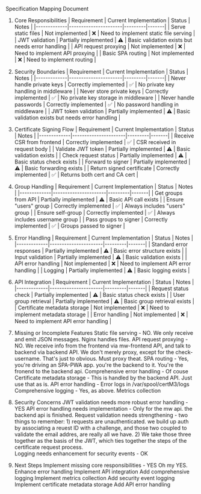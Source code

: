 Specification Mapping Document
1. Core Responsibilities
| Requirement | Current Implementation | Status | Notes |
|-------------|----------------------|---------|-------|
| Serve static files | Not implemented | ❌ | Need to implement static file serving |
| JWT validation | Partially implemented | ⚠️ | Basic validation exists but needs error handling |
| API request proxying | Not implemented | ❌ | Need to implement API proxying |
| Basic SPA routing | Not implemented | ❌ | Need to implement routing |
2. Security Boundaries
| Requirement | Current Implementation | Status | Notes |
|-------------|----------------------|---------|-------|
| Never handle private keys | Correctly implemented | ✅ | No private key handling in middleware |
| Never store private keys | Correctly implemented | ✅ | No private key storage in middleware |
| Never handle passwords | Correctly implemented | ✅ | No password handling in middleware |
| JWT token validation | Partially implemented | ⚠️ | Basic validation exists but needs error handling |
3. Certificate Signing Flow
| Requirement | Current Implementation | Status | Notes |
|-------------|----------------------|---------|-------|
| Receive CSR from frontend | Correctly implemented | ✅ | CSR received in request body |
| Validate JWT token | Partially implemented | ⚠️ | Basic validation exists |
| Check request status | Partially implemented | ⚠️ | Basic status check exists |
| Forward to signer | Partially implemented | ⚠️ | Basic forwarding exists |
| Return signed certificate | Correctly implemented | ✅ | Returns both cert and CA cert |
4. Group Handling
| Requirement | Current Implementation | Status | Notes |
|-------------|----------------------|---------|-------|
| Get groups from API | Partially implemented | ⚠️ | Basic API call exists |
| Ensure "users" group | Correctly implemented | ✅ | Always includes "users" group |
| Ensure self-group | Correctly implemented | ✅ | Always includes username group |
| Pass groups to signer | Correctly implemented | ✅ | Groups passed to signer |
5. Error Handling
| Requirement | Current Implementation | Status | Notes |
|-------------|----------------------|---------|-------|
| Standard error responses | Partially implemented | ⚠️ | Basic error structure exists |
| Input validation | Partially implemented | ⚠️ | Basic validation exists |
| API error handling | Not implemented | ❌ | Need to implement API error handling |
| Logging | Partially implemented | ⚠️ | Basic logging exists |
6. API Integration
| Requirement | Current Implementation | Status | Notes |
|-------------|----------------------|---------|-------|
| Request status check | Partially implemented | ⚠️ | Basic status check exists |
| User group retrieval | Partially implemented | ⚠️ | Basic group retrieval exists |
| Certificate metadata storage | Not implemented | ❌ | Need to implement metadata storage |
| Error handling | Not implemented | ❌ | Need to implement API error handling |

7. Missing or Incomplete Features
Static file serving  -  NO.  We only receive and emit JSON messages.  Nginx handles files.
API request proxying -  NO.  We receive info from the frontend via mw-frontend API, and talk to backend via backend API.  We don't merely proxy, except for the check-username.  That's just to obvious.  Must proxy theat.
SPA routing  - Yes, you're driving an SPA-PWA app. you're the backend to it.  You're the fronend to the backend api.
Comprehensive error handling - Of couse
Certificate metadata storage - This is handled by the backend API.  Just use that as is.
API error handling - Error logs in /var/spool/certM3/logs
Comprehensive logging - Yes, as above.
Metrics collection
8. Security Concerns
JWT validation needs more robust error handling  - YES
API error handling needs implementation  - Only for the mw api.  the backend api is finished.
Request validation needs strengthening   - two things to remember:   1) requests are unauthenticated.  we build up auth by associating a reuest ID with a challenge, and those two coupled to validate the email addres, are really all we have.  2) We take those three together as the basis of the JWT, which ties together the steps of the certificate request process.  
Logging needs enhancement for security events  - OK
9. Next Steps
Implement missing core responsibilities  - YES  Oh my YES.
Enhance error handling
Implement API integration
Add comprehensive logging
Implement metrics collection
Add security event logging
Implement certificate metadata storage
Add API error handling
